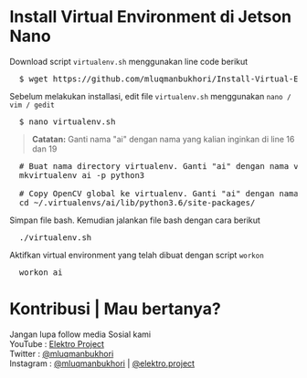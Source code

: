 # Install Virtual Environment di Jetson Nano
Download script `virtualenv.sh` menggunakan line code berikut
<pre>
  $ wget https://github.com/mluqmanbukhori/Install-Virtual-Environment-Jetson/raw/main/virtualenv.sh
</pre>

Sebelum melakukan installasi, edit file `virtualenv.sh` menggunakan `nano / vim / gedit`
<pre>
  $ nano virtualenv.sh
</pre>

> **Catatan:** Ganti nama "ai" dengan nama yang kalian inginkan di line 16 dan 19
<pre>
  # Buat nama directory virtualenv. Ganti "ai" dengan nama virtualenv yang diinginkan 
  mkvirtualenv ai -p python3
  <br>  # Copy OpenCV global ke virtualenv. Ganti "ai" dengan nama virtual yang telah dibuat
  cd ~/.virtualenvs/ai/lib/python3.6/site-packages/
</pre>

Simpan file bash. Kemudian jalankan file bash dengan cara berikut
<pre>
  ./virtualenv.sh
</pre>

Aktifkan virtual environment yang telah dibuat dengan script `workon`
<pre>
  workon ai
</pre>

# Kontribusi | Mau bertanya?
Jangan lupa follow media Sosial kami <br>
YouTube : [Elektro Project](https://www.youtube.com/elektroproject) <br>
Twitter : [@mluqmanbukhori](https://twitter.com/mluqmanbukhori) <br>
Instagram : [@mluqmanbukhori](https://instagram.com/mluqmanbukhori) | [@elektro.project](https://instagram.com/elektro.project)
